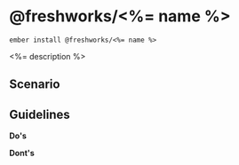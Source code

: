 @freshworks/<%= name %>
==============================================================================

```
ember install @freshworks/<%= name %>
```

<%= description %>


Scenario
------------------------------------------------------------------------------


Guidelines
------------------------------------------------------------------------------
**Do's**



**Dont's**



